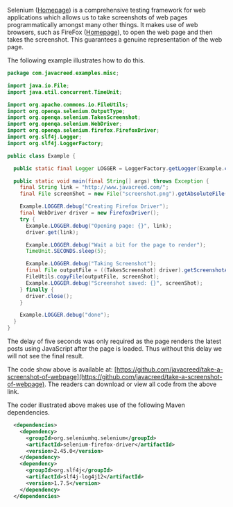 Selenium ([Homepage](http://www.seleniumhq.org/)) is a comprehensive testing framework for web applications which allows us to take screenshots of web pages programmatically amongst many other things.  It makes use of web browsers, such as FireFox ([Homepage](https://www.mozilla.org/en-US/firefox/)), to open the web page and then takes the screenshot.  This guarantees a genuine representation of the web page.

The following example illustrates how to do this.

```java
package com.javacreed.examples.misc;

import java.io.File;
import java.util.concurrent.TimeUnit;

import org.apache.commons.io.FileUtils;
import org.openqa.selenium.OutputType;
import org.openqa.selenium.TakesScreenshot;
import org.openqa.selenium.WebDriver;
import org.openqa.selenium.firefox.FirefoxDriver;
import org.slf4j.Logger;
import org.slf4j.LoggerFactory;

public class Example {

  public static final Logger LOGGER = LoggerFactory.getLogger(Example.class);

  public static void main(final String[] args) throws Exception {
    final String link = "http://www.javacreed.com/";
    final File screenShot = new File("screenshot.png").getAbsoluteFile();

    Example.LOGGER.debug("Creating Firefox Driver");
    final WebDriver driver = new FirefoxDriver();
    try {
      Example.LOGGER.debug("Opening page: {}", link);
      driver.get(link);

      Example.LOGGER.debug("Wait a bit for the page to render");
      TimeUnit.SECONDS.sleep(5);

      Example.LOGGER.debug("Taking Screenshot");
      final File outputFile = ((TakesScreenshot) driver).getScreenshotAs(OutputType.FILE);
      FileUtils.copyFile(outputFile, screenShot);
      Example.LOGGER.debug("Screenshot saved: {}", screenShot);
    } finally {
      driver.close();
    }

    Example.LOGGER.debug("done");
  }
}
```

The delay of five seconds was only required as the page renders the latest posts using JavaScript after the page is loaded.  Thus without this delay we will not see the final result.

The code show above is available at: [https://github.com/javacreed/take-a-screenshot-of-webpage](https://github.com/javacreed/take-a-screenshot-of-webpage).  The readers can download or view all code from the above link.

The coder illustrated above makes use of the following Maven dependencies.

```xml
  <dependencies>
    <dependency>
      <groupId>org.seleniumhq.selenium</groupId>
      <artifactId>selenium-firefox-driver</artifactId>
      <version>2.45.0</version>
    </dependency>
    <dependency>
      <groupId>org.slf4j</groupId>
      <artifactId>slf4j-log4j12</artifactId>
      <version>1.7.5</version>
    </dependency>
  </dependencies>
```
